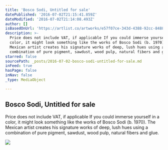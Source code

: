```yaml
---
title: 'Bosco Sodi, Untitled for sale'
datePublished: '2016-07-02T21:15:41.859Z'
dateModified: '2016-07-02T21:14:08.493Z'
author: []
isBasedOnUrl: 'https://artlist.co/artworks/e57f07ce-343d-4388-92cc-84888bc77ebe'
description: >-
  Price does not include VAT, if applicable If you could immerse yourself in a
  color, it might look something like the works of Bosco Sodi (b. 1970). The
  Mexican artist creates his signature works of deep, lush hues using a
  combination of pure pigment, sawdust, wood pulp, natural fibers and glue.
starred: false
sourcePath: _posts/2016-07-02-bosco-sodi-untitled-for-sale.md
inFeed: true
hasPage: false
inNav: false
_type: MediaObject

---
```

<article style=""><h1>Bosco Sodi, Untitled for sale</h1><p>Price does not include VAT, if applicable If you could immerse yourself in a color, it might look something like the works of Bosco Sodi (b. 1970). The Mexican artist creates his signature works of deep, lush hues using a combination of pure pigment, sawdust, wood pulp, natural fibers and glue.</p><img src="https://www.filepicker.io/api/file/YOaxOAoQKeDmD4f5yRg7" /></article>